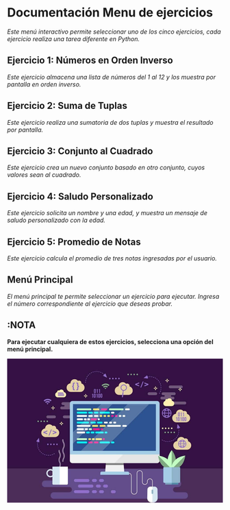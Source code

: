 # **Documentación Menu de ejercicios**

*Este menú interactivo permite seleccionar uno de los cinco ejercicios, cada ejercicio realiza una tarea diferente en Python.*

## **Ejercicio 1: Números en Orden Inverso**

*Este ejercicio almacena una lista de números del 1 al 12 y los muestra por pantalla en orden inverso.*

## **Ejercicio 2: Suma de Tuplas**

*Este ejercicio realiza una sumatoria de dos tuplas y muestra el resultado por pantalla.*

## **Ejercicio 3: Conjunto al Cuadrado**

*Este ejercicio crea un nuevo conjunto basado en otro conjunto, cuyos valores sean al cuadrado.*

## **Ejercicio 4: Saludo Personalizado**

*Este ejercicio solicita un nombre y una edad, y muestra un mensaje de saludo personalizado con la edad.*

## **Ejercicio 5: Promedio de Notas**

*Este ejercicio calcula el promedio de tres notas ingresadas por el usuario.*

## **Menú Principal**

*El menú principal te permite seleccionar un ejercicio para ejecutar. Ingresa el número correspondiente al ejercicio que deseas probar.*

## **:NOTA**
**Para ejecutar cualquiera de estos ejercicios, selecciona una opción del menú principal.**

![Persona programando](https://github.com/Sandra8723/practica/blob/main/programando.jpg?raw=true)


